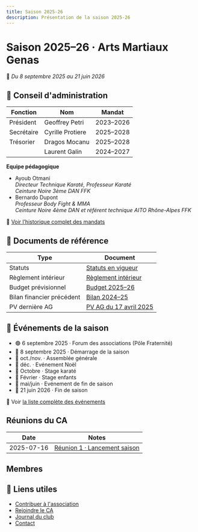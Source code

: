 ```yaml
---
title: Saison 2025-26
description: Présentation de la saison 2025-26
---
```

<script setup>
import LineChart from '../../../.vitepress/theme/components/LineChart.vue'
import { data } from '../../../data/members.data'

const option = {
  title: {
    text: 'Membres'
  },
  tooltip: {
    trigger: 'axis'
  },
  legend: {
    data: ['2025-26', '2024-25']
  },
  grid: {
    left: '3%',
    right: '3%',
  },
  toolbox: {
    feature: {
      saveAsImage: {}
    }
  },
  xAxis: {
    type: 'category',
    data: ['Juillet', 'Août', 'Septembre', 'Octobre', 'Novembre', 'Décembre', 'Janvier', 'Février', 'Mars', 'Avril', 'Mai', 'Juin']
  },
  yAxis: {
    type: 'value'
  },
  series: [
    {
      name: '2025-26',
      type: 'line',
      data: data['2025-26']
    },
    {
      name: '2024-25',
      type: 'line',
      color: 'lightgray',
      data: data['2024-25']
    },
  ]
}
</script>

# Saison 2025–26 · Arts Martiaux Genas

📅 *Du 8 septembre 2025 au 21 juin 2026*

## 👥 Conseil d'administration

| Fonction   | Nom              | Mandat             |
|------------|------------------|--------------------|
| Président  | Geoffrey Petri   | 2023–2026          |
| Secrétaire | Cyrille Protiere | 2025–2028          |
| Trésorier  | Dragos Mocanu    | 2025–2028          |
|            | Laurent Galin    | 2024–2027          |

**Equipe pédagogique**

- Ayoub Otmani  
  _Directeur Technique Karaté, Professeur Karaté  
  Ceinture Noire 3ème DAN FFK_
- Bernardo Dupont  
  _Professeur Body Fight & MMA  
  Ceinture Noire 4ème DAN et référent technique AITO Rhône-Alpes FFK_

🔗 [Voir l’historique complet des mandats](/docs/legal/mandats)

## 📄 Documents de référence

| Type                      | Document                                                                 |
|---------------------------|--------------------------------------------------------------------------|
| Statuts                   | [Statuts en vigueur](/docs/legal/statuts/2025-statuts)                   |
| Règlement intérieur       | [Règlement intérieur](/docs/legal/reglements/2025-reglement)             |
| Budget prévisionnel       | [Budget 2025–26](/docs/legal/budgets/2025-26-budget)                     |
| Bilan financier précédent | [Bilan 2024–25](/docs/legal/budgets/2024-25-bilan)                       |
| PV dernière AG            | [PV AG du 17 avril 2025](/docs/legal/assemblees/2025-04-17-pv-ag)        |

## 📆 Événements de la saison

- 🟢 6 septembre 2025 · Forum des associations (Pôle Fraternité)
- 🎉 8 septembre 2025 · Démarrage de la saison
- 📢 oct./nov. · Assemblée générale
- 🎉 déc. · Evénement Noël
- 🥋 Octobre · Stage karaté
- 🌱 Février · Stage enfants
- 🎉 mai/juin · Evénement de fin de saison
- 🎉 21 juin 2026 · Fin de saison

📄 Voir [la liste complète des événements]()

## Réunions du CA

| Date       | Notes |
| ---------- | ----- |
| 2025-07-16 | [Réunion 1 · Lancement saison](/docs/legal/conseils/2025-07-16-pv-ca-public) |

## Membres

<LineChart :option="option" />

## 🔗 Liens utiles

- [Contribuer à l'association](/docs/guides/contribuer)
- [Rejoindre le CA](/docs/guides/rejoindre-ca)
- [Journal du club](/blog/)
- [Contact](/contact)
